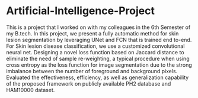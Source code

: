 # Artificial-Intelligence-Project
This is a project that I worked on with my colleagues in the 6th Semester of my B.tech. In this project, we present a fully automatic method for skin lesion segmentation by leveraging UNet and FCN that is trained end to-end. For Skin lesion disease classification, we use a customized convolutional neural net. Designing a novel loss function based on Jaccard distance to eliminate the need of sample re-weighting, a typical procedure when using cross entropy as the loss function for image segmentation due to the strong imbalance between the number of foreground and background pixels.  Evaluated the effectiveness, efficiency, as well as generalization capability of the proposed framework on publicly available PH2 database and HAM10000 dataset.
